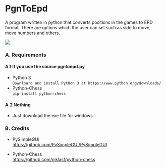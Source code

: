 # PgnToEpd
A program written in python that converts positions in the games to EPD format. There are options which the user can set such as side to move, move numbers and others.

![](https://i.imgur.com/i4cddTQ.png)

### A. Requirements
#### A.1 If you use the source pgntoepd.py
* Python 3<br>
`Downloard and install Python 3 at https://www.python.org/downloads/`
* Python-Chess<br>
`pip install python-chess`

#### A.2 Nothing
* Just download the exe file for windows.

### B. Credits
* PySimpleGUI<br>
https://github.com/PySimpleGUI/PySimpleGUI

* Python-Chess<br>
https://github.com/niklasf/python-chess
